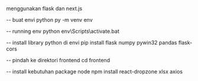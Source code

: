 menggunakan flask dan next.js

-- buat envi python
    py -m venv env

-- running env python
    env\Scripts\activate.bat

-- install library python di envi
    pip install flask numpy pywin32 pandas flask-cors

-- pindah ke direktori frontend
    cd frontend

-- install kebutuhan package node
    npm install react-dropzone xlsx axios